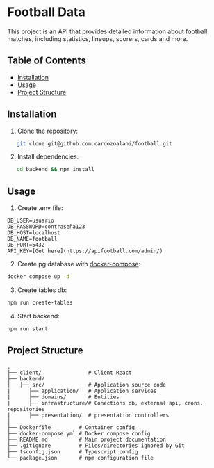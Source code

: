 # Football Data

This project is an API that provides detailed information about football matches, including statistics, lineups, scorers, cards and more.

## Table of Contents

- [Installation](#installation)
- [Usage](#usage)
- [Project Structure](#project-structure)

## Installation

1. Clone the repository:
```bash
   git clone git@github.com:cardozoalani/football.git
```
2. Install dependencies:
```bash
   cd backend && npm install
```
## Usage

1. Create .env file:
```
DB_USER=usuario
DB_PASSWORD=contraseña123
DB_HOST=localhost
DB_NAME=football
DB_PORT=5432
API_KEY=[Get here](https://apifootball.com/admin/)
```
2. Create pg database with [docker-compose](https://docs.docker.com/compose/install/):
```bash
docker compose up -d
```
3. Create tables db:
```bash
npm run create-tables
```
4. Start backend:
```bash
npm run start
```
## Project Structure
```
.
├── client/               # Client React
├── backend/   
│   ├── src/              # Application source code
|      ├── application/   # Application services
|      ├── domains/       # Entities
|      ├── infrastructure/# Conections db, external api, crons, repositories
|      ├── presentation/  # presentation controllers
│
├── Dockerfile         # Container config
├── docker-compose.yml # Docker compose config
├── README.md          # Main project documentation
├── .gitignore         # Files/directories ignored by Git
├── tsconfig.json      # Typescript config
└── package.json       # npm configuration file
```